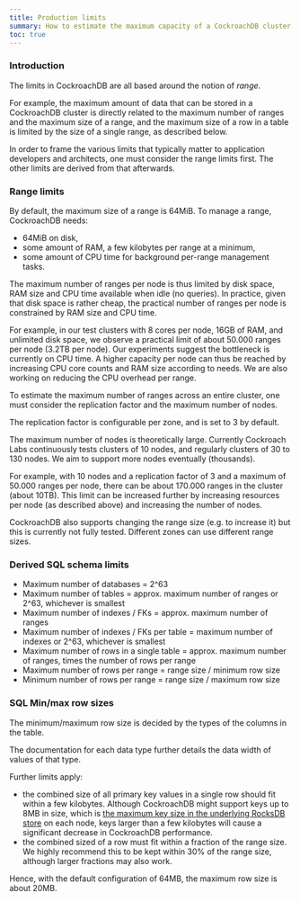```yaml
---
title: Production limits
summary: How to estimate the maximum capacity of a CockroachDB cluster
toc: true
---
```


<div id="toc"></div>


### Introduction

The limits in CockroachDB are all based around the notion of *range*.

For example, the maximum amount of data that can be stored in a
CockroachDB cluster is directly related to the maximum number of
ranges and the maximum size of a range, and the maximum size of a row
in a table is limited by the size of a single range, as described
below.

In order to frame the various limits that typically matter to
application developers and architects, one must consider the range
limits first. The other limits are derived from that afterwards.

### Range limits

By default, the maximum size of a range is 64MiB. To manage a range,
CockroachDB needs:

- 64MiB on disk,
- some amount of RAM, a few kilobytes per range at a minimum,
- some amount of CPU time for background per-range management tasks.

The maximum number of ranges per node is thus limited by disk space,
RAM size and CPU time available when idle (no queries). In practice,
given that disk space is rather cheap, the practical number of ranges
per node is constrained by RAM size and CPU time.

For example, in our test clusters with 8 cores per node, 16GB of RAM,
and unlimited disk space, we observe a practical limit of about 50.000
ranges per node (3.2TB per node). Our experiments suggest the
bottleneck is currently on CPU time. A higher capacity per node can
thus be reached by increasing CPU core counts and RAM size according
to needs. We are also working on reducing the CPU overhead per range.

To estimate the maximum number of ranges across an entire cluster, one
must consider the replication factor and the maximum number of nodes.

The replication factor is configurable per zone, and is set to 3 by
default.

The maximum number of nodes is theoretically large. Currently
Cockroach Labs continuously tests clusters of 10 nodes, and regularly
clusters of 30 to 130 nodes. We aim to support more nodes eventually
(thousands).

For example, with 10 nodes and a replication factor of 3 and a maximum
of 50.000 ranges per node, there can be about 170.000 ranges in the
cluster (about 10TB). This limit can be increased further by
increasing resources per node (as described above) and increasing the
number of nodes.

CockroachDB also supports changing the range size (e.g. to increase
it) but this is currently not fully tested. Different zones can use
different range sizes.

### Derived SQL schema limits

- Maximum number of databases = 2^63
- Maximum number of tables = approx. maximum number of ranges or 2^63, whichever is smallest
- Maximum number of indexes / FKs = approx. maximum number of ranges
- Maximum number of indexes / FKs per table = maximum number of indexes or 2^63, whichever is smallest
- Maximum number of rows in a single table = approx. maximum number of ranges, times the number of rows per range
- Maximum number of rows per range = range size / minimum row size
- Minimum number of rows per range = range size / maximum row size

### SQL Min/max row sizes

The minimum/maximum row size is decided by the types of the columns in
the table.

The documentation for each data type further details the data width of
values of that type.

Further limits apply:

- the combined size of all primary key values in a single row should
  fit within a few kilobytes. Although CockroachDB might support keys
  up to 8MB in size, which is [the maximum key size in the underlying
  RocksDB store](https://github.com/facebook/rocksdb/wiki/RocksDB-FAQ)
  on each node, keys larger than a few kilobytes will cause a
  significant decrease in CockroachDB performance.
- the combined sized of a row must fit within a fraction of the range
  size. We highly recommend this to be kept within 30% of the range
  size, although larger fractions may also work.

Hence, with the default configuration of 64MB, the maximum row size is
about 20MB.
